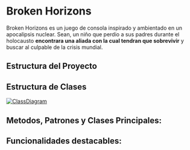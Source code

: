 # Broken Horizons
Broken Horizons es un juego de consola inspirado y ambientado en un apocalipsis nuclear. Sean, un niño que perdio a sus padres durante el holocausto **encontrara una aliada con la cual tendran que sobrevivir** y buscar al culpable de la crisis mundial.

## Estructura del Proyecto





## Estructura de Clases

[![ClassDiagram](https://mermaid.ink/img/pako:eNqtWm1v3DYS_iuEgAKbi9aoX2InQmogXruJcXZrdL1X4OAvtETv6qwVBYmKowbOD7uv_WMdvkgaitTK6Z0_7FrDh8OZ4czwEe2vQcwTFkRBnNGqOk_puqTbu_wuJ4T88AP5cJ9mqUhZpQSEKJSRNrdNwb6aAfh5__4ir7enp2a2-pmf0SqN0fOyYHFKMyRZZSLdUsG06LmbbS2Flnl9Trd0zSKS8Po-Y2jAYH-hWxitRJnma3dUGh1hD7C5LWimdZNELRViOBHwERr1hPZLvjJqeg9sF35PxWbBK4FcgQWlJCJpLixpAaun8TUTG578HVtCqZHEoLu1SptlG6b25hPLWG7b1Mtn9nQ82WykZzoeme1av915jw4rAEMdHi-WjP4PTrizv9sHV8ULXIACWxZpwkqykMpYBRI9gl3TCFwBSN5q7lyzHXPnWiMjszun3Ok-r56RPwu-3fJ8lz8G4fij5T6dyw1N-NOnOhcTkcI4N15odCJqY3o841MRHFPlA_h8_5AVG7rLaQ1wvFXi3W66M_HAhGPu5OnMyNKJxJAAT16A2FJoDqd_kN9YRuOU5-3xhFvj3t5p-0wicpuynFmgth2T-RwDP7GSJbQ1u28iIzAJwr1iB8zqdtOryoaCUZ293sVfiMbdagKOTdFtYDICk7hBX5mMgWkV07HCVTZt5svQ3hKeNEXXxaQNUzC7zF4QKFk6YzDrwFlsaElj8EXX4KAKWTdsFaKhIJ8YzcQGyQ3z6CZJ7mHXb69wZsA54kqKcglB48eZvbig5ZqJV0DU1Ohl_sC97Whxs1rwXJQ8y1jitX1-lVbimwnLN0OSekKrOJhXyWxkYse3_q-OXORs21gxv-c8IxtanTGWn7MHBtmQoGE14bttvKbl44eqVTcDuz7zNHGc-DWXHUIOSyvGDC7XTRc3O-aSfTIFuOHwezV066qOH5vlhgvbIUvhTCpJc_CHZloL-Yn8aAU8SS7QImeNfjOwCbPr4m-sgl0ReKonEB-Zg7BY-utVxSzAsJUaOu7M63xfFvRpEGMdiC8srgXrcB4IeN763MKePD7c0kd2lT6wHiVmqvVX8GHBEbM1HEHC8JY6-80GgpGSa-PhLz2VZhNwK5lDMmnI369Jz_6cNR9hVc8WeLKox7q5tKjLkuXjKTWoLk0ScDvQryLfUe_PWJ9L14YkD_VUh4cNKRjGOmTe4fEoqUaJtZ8FY8rqeZFx3mB8h5zkiAI4YrVJi552jpwb8gS1c8U-lnWXlqgRBQ7cTlVJSlVlReRS-gqT_vwv3WmSzWNXlWXJ-KC7rkv1FN7QkpYQ7vJegaQqR78h2Kt8ANy55ncGs-fNL4L3zEmvY4_2hMk_2vFO37DDCL2gnuMOh7GBIzuo7RsdVOaNjFrWjWG0cZ5Rhy9e02LwsiYluBBh47fQgyKimpNy9ptFOYoZGiEG_soqf_4kYWOnMBCdm4w2YHGhvgCnpO5LprStq_jWbik0aav2QSaPfh9EM8-oEBlDOT18Qx0M47PRMg7Jdcpu5Ce-Am1PYCSjWQYxua3L3DlohivboQgJWiQk_emOwysPKq1mpmMg96Bxoj03zENhzMlp4_GBqeY974qgsxEuRG6L8QcSUEAq_kFHocbVFwBNj53C9SnRduO6pICwEsOYZ6eDEX61trWqwNnLZED45v776LlhBFfsM8uGUyDObFuIaii_TbdMLZ2419_zS82Vz4HZR0R-SrQ1flPydQlmOjmm3VGMu2rdGNAudaGMTNYSagzVT6IzL-wMaCm8fA7VuiBpDcFZ-jMAq80IgwK-1vsux53L_1WhzPK90iTJL-zJhHTm0l74NtspM8JJk4jcQPmkcVpQ0tYxwsvmYvXO9tJSx5GMdhQDGGkpZht-TjPf3zKgLcpAGRWKScoW-17bdYprn35mKqa6XUTGdDdKS9NpoVkIVg3gIbGa_HuFPHWVLEr5XolMM3pwCbxqleIGSsuKmSQ0nu-CQ6ok7QIGXtkRCGUe99XoU3LNk_ShGagx-JDEsC2Q6siKQa_U-m75Uo274cV7ZpNTGZ5BLigR3n5bnZsXfdZEbiIh-JYWkUxRJFInRaR7qaWY5pFqnEh4PyiGyCmP4THj1t9cT1nCerHg5RXnhb8IdRTsE6ElLN2QWzUWlZb7Zs3A9Wkp6s4SzxLUP-BpDYjOws6eQ5_jayJ7XlGLwR6bQcycfi9TwbR8JtiXLttCIp-AA_JSsZWKy2XhifxkPe59LJk89auMsUIlLgD2f_RHV1txqSyz3qPUxij5LKP38jBqreCFQKWlpaeyNiYNO6fl46JRlwz27cctOOZdK0bTp3WfZTXzFZnZiP4PA90mmPDP5yYEHTsgBbxAkC28npS0VIE3twEaBxPM1JEZW5ZX9D-wUsIIK0teOhR6dVl52eTq0toInfWy_9bVGS1nuFBD0tenbsaN4cBjV3hXfC2V0PbB3kQP04Ys__UzK6-hwOQlmov4VyrrtxkH9A5UtxRO511nzvC-A2wD3XZE5jeSI3zIm3-yxtNXLvKYq7cc-XrZ3gZMoKx7ht1Yc0HigODwoRkk5EMJjUDxW_16q65Idt6prdJhn399zfLavVo0Ta5tmSNnnOdQe72s75XKSr9RAWOPpYXOChdf0hEq1Fo5ViiVNErWFqQ-L_Bf3_qJXcFc10wWSV8jSkVGoSTkckEYbFm5pWkSRIEKy10gNgxYaxDBrwl7oHUm7oK7_BmgtBZ82eRxEImyZmFQ8nq9CaIHmlXwVBcJVc1U_gNLCylo_m_O8WMQfQ2-BNH84Pjdwd7bw-Pj43fvDvbfnrwJgwbEJyd7x4dH-_sn-wfHR8dHb4-ew-APpeFo7-TgzdHh4bs3h8fwdXIUBixJYXeuzf_PyK_nvwCRLye9?type=png)](https://mermaid.live/edit#pako:eNqtWm1v3DYS_iuEgAKbi9aoX2InQmogXruJcXZrdL1X4OAvtETv6qwVBYmKowbOD7uv_WMdvkgaitTK6Z0_7FrDh8OZ4czwEe2vQcwTFkRBnNGqOk_puqTbu_wuJ4T88AP5cJ9mqUhZpQSEKJSRNrdNwb6aAfh5__4ir7enp2a2-pmf0SqN0fOyYHFKMyRZZSLdUsG06LmbbS2Flnl9Trd0zSKS8Po-Y2jAYH-hWxitRJnma3dUGh1hD7C5LWimdZNELRViOBHwERr1hPZLvjJqeg9sF35PxWbBK4FcgQWlJCJpLixpAaun8TUTG578HVtCqZHEoLu1SptlG6b25hPLWG7b1Mtn9nQ82WykZzoeme1av915jw4rAEMdHi-WjP4PTrizv9sHV8ULXIACWxZpwkqykMpYBRI9gl3TCFwBSN5q7lyzHXPnWiMjszun3Ok-r56RPwu-3fJ8lz8G4fij5T6dyw1N-NOnOhcTkcI4N15odCJqY3o841MRHFPlA_h8_5AVG7rLaQ1wvFXi3W66M_HAhGPu5OnMyNKJxJAAT16A2FJoDqd_kN9YRuOU5-3xhFvj3t5p-0wicpuynFmgth2T-RwDP7GSJbQ1u28iIzAJwr1iB8zqdtOryoaCUZ293sVfiMbdagKOTdFtYDICk7hBX5mMgWkV07HCVTZt5svQ3hKeNEXXxaQNUzC7zF4QKFk6YzDrwFlsaElj8EXX4KAKWTdsFaKhIJ8YzcQGyQ3z6CZJ7mHXb69wZsA54kqKcglB48eZvbig5ZqJV0DU1Ohl_sC97Whxs1rwXJQ8y1jitX1-lVbimwnLN0OSekKrOJhXyWxkYse3_q-OXORs21gxv-c8IxtanTGWn7MHBtmQoGE14bttvKbl44eqVTcDuz7zNHGc-DWXHUIOSyvGDC7XTRc3O-aSfTIFuOHwezV066qOH5vlhgvbIUvhTCpJc_CHZloL-Yn8aAU8SS7QImeNfjOwCbPr4m-sgl0ReKonEB-Zg7BY-utVxSzAsJUaOu7M63xfFvRpEGMdiC8srgXrcB4IeN763MKePD7c0kd2lT6wHiVmqvVX8GHBEbM1HEHC8JY6-80GgpGSa-PhLz2VZhNwK5lDMmnI369Jz_6cNR9hVc8WeLKox7q5tKjLkuXjKTWoLk0ScDvQryLfUe_PWJ9L14YkD_VUh4cNKRjGOmTe4fEoqUaJtZ8FY8rqeZFx3mB8h5zkiAI4YrVJi552jpwb8gS1c8U-lnWXlqgRBQ7cTlVJSlVlReRS-gqT_vwv3WmSzWNXlWXJ-KC7rkv1FN7QkpYQ7vJegaQqR78h2Kt8ANy55ncGs-fNL4L3zEmvY4_2hMk_2vFO37DDCL2gnuMOh7GBIzuo7RsdVOaNjFrWjWG0cZ5Rhy9e02LwsiYluBBh47fQgyKimpNy9ptFOYoZGiEG_soqf_4kYWOnMBCdm4w2YHGhvgCnpO5LprStq_jWbik0aav2QSaPfh9EM8-oEBlDOT18Qx0M47PRMg7Jdcpu5Ce-Am1PYCSjWQYxua3L3DlohivboQgJWiQk_emOwysPKq1mpmMg96Bxoj03zENhzMlp4_GBqeY974qgsxEuRG6L8QcSUEAq_kFHocbVFwBNj53C9SnRduO6pICwEsOYZ6eDEX61trWqwNnLZED45v776LlhBFfsM8uGUyDObFuIaii_TbdMLZ2419_zS82Vz4HZR0R-SrQ1flPydQlmOjmm3VGMu2rdGNAudaGMTNYSagzVT6IzL-wMaCm8fA7VuiBpDcFZ-jMAq80IgwK-1vsux53L_1WhzPK90iTJL-zJhHTm0l74NtspM8JJk4jcQPmkcVpQ0tYxwsvmYvXO9tJSx5GMdhQDGGkpZht-TjPf3zKgLcpAGRWKScoW-17bdYprn35mKqa6XUTGdDdKS9NpoVkIVg3gIbGa_HuFPHWVLEr5XolMM3pwCbxqleIGSsuKmSQ0nu-CQ6ok7QIGXtkRCGUe99XoU3LNk_ShGagx-JDEsC2Q6siKQa_U-m75Uo274cV7ZpNTGZ5BLigR3n5bnZsXfdZEbiIh-JYWkUxRJFInRaR7qaWY5pFqnEh4PyiGyCmP4THj1t9cT1nCerHg5RXnhb8IdRTsE6ElLN2QWzUWlZb7Zs3A9Wkp6s4SzxLUP-BpDYjOws6eQ5_jayJ7XlGLwR6bQcycfi9TwbR8JtiXLttCIp-AA_JSsZWKy2XhifxkPe59LJk89auMsUIlLgD2f_RHV1txqSyz3qPUxij5LKP38jBqreCFQKWlpaeyNiYNO6fl46JRlwz27cctOOZdK0bTp3WfZTXzFZnZiP4PA90mmPDP5yYEHTsgBbxAkC28npS0VIE3twEaBxPM1JEZW5ZX9D-wUsIIK0teOhR6dVl52eTq0toInfWy_9bVGS1nuFBD0tenbsaN4cBjV3hXfC2V0PbB3kQP04Ys__UzK6-hwOQlmov4VyrrtxkH9A5UtxRO511nzvC-A2wD3XZE5jeSI3zIm3-yxtNXLvKYq7cc-XrZ3gZMoKx7ht1Yc0HigODwoRkk5EMJjUDxW_16q65Idt6prdJhn399zfLavVo0Ta5tmSNnnOdQe72s75XKSr9RAWOPpYXOChdf0hEq1Fo5ViiVNErWFqQ-L_Bf3_qJXcFc10wWSV8jSkVGoSTkckEYbFm5pWkSRIEKy10gNgxYaxDBrwl7oHUm7oK7_BmgtBZ82eRxEImyZmFQ8nq9CaIHmlXwVBcJVc1U_gNLCylo_m_O8WMQfQ2-BNH84Pjdwd7bw-Pj43fvDvbfnrwJgwbEJyd7x4dH-_sn-wfHR8dHb4-ew-APpeFo7-TgzdHh4bs3h8fwdXIUBixJYXeuzf_PyK_nvwCRLye9)



## Metodos, Patrones y Clases Principales:



## Funcionalidades destacables:

























